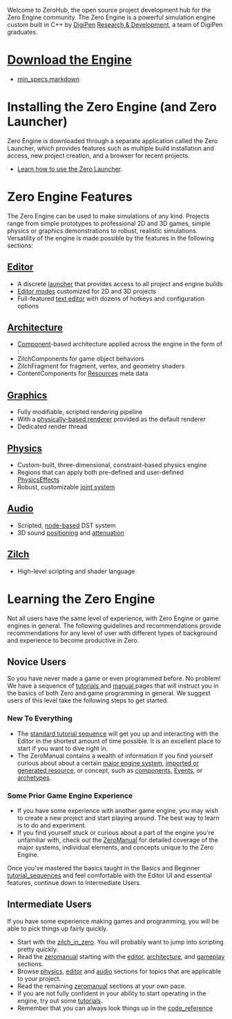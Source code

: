   Welcome to ZeroHub, the open source project development hub for the Zero Engine community. The Zero Engine is a powerful simulation engine custom built in C++ by [DigiPen](https://www.digipen.edu/) [Research & Development](http://www.digipenresearch.com/), a team of DigiPen graduates.

 #  [Download the Engine](https://downloadlauncher.zeroengine.io )
 - [min_specs.markdown](https://github.com/zeroengineteam/ZeroDocs/blob/master//Users/beepboopowner/Desktop/AJ/DP/getting_started/min_specs.markdown)

 # Installing the Zero Engine (and Zero Launcher)

Zero Engine is downloaded through a separate application called the Zero Launcher, which provides features such as multiple build installation and access, new project creation, and a browser for recent projects.

 - [Learn how to use the Zero Launcher](https://github.com/zeroengineteam/ZeroDocs/blob/master/zero_editor_documentation/zeromanual/editor/launcher.markdown).

 # Zero Engine Features
The Zero Engine can be used to make simulations of any kind. Projects range from simple prototypes to professional 2D and 3D games, simple physics or graphics demonstrations to robust, realistic simulations. Versatility of the engine is made possible by the features in the following sections:

 ## [Editor](https://github.com/zeroengineteam/ZeroDocs/blob/master/zero_editor_documentation/zeromanual/editor.markdown)
 - A discrete [launcher](https://github.com/zeroengineteam/ZeroDocs/blob/master/zero_editor_documentation/zeromanual/editor/launcher.markdown) that provides access to all project and engine builds
 - [Editor modes](https://github.com/zeroengineteam/ZeroDocs/blob/master/zero_editor_documentation/zeromanual/editor/editmode.markdown) customized for 2D and 3D projects
 - Full-featured [text editor](https://github.com/zeroengineteam/ZeroDocs/blob/master/zero_editor_documentation/zeromanual/editor/texteditor.markdown) with dozens of hotkeys and configuration options 

 ## [Architecture](https://github.com/zeroengineteam/ZeroDocs/blob/master/zero_editor_documentation/zeromanual/architecture.markdown)
 - [Component](https://github.com/zeroengineteam/ZeroDocs/blob/master/zero_editor_documentation/zeromanual/architecture/components.markdown)-based architecture applied across the engine in the form of :
  - ZilchComponents for game object behaviors 
  - ZilchFragment for fragment, vertex, and geometry shaders
  - ContentComponents for [Resources](https://github.com/zeroengineteam/ZeroDocs/blob/master/zero_editor_documentation/zeromanual/architecture/resources.markdown) meta data 

 ## [Graphics](https://github.com/zeroengineteam/ZeroDocs/blob/master/zero_editor_documentation/zeromanual/graphics.markdown)
 - Fully modifiable, scripted rendering pipeline
  - With a [physically-based renderer](https://github.com/zeroengineteam/ZeroDocs/blob/master/zero_editor_documentation/zeromanual/graphics/physically_based_rendering.markdown) provided as the default renderer
 - Dedicated render thread

 ## [Physics](https://github.com/zeroengineteam/ZeroDocs/blob/master/zero_editor_documentation/zeromanual/physics.markdown)
 - Custom-built, three-dimensional, constraint-based physics engine
 - Regions that can apply both pre-defined and user-defined [PhysicsEffects](https://github.com/zeroengineteam/ZeroDocs/blob/master/zero_editor_documentation/zeromanual/physics/physicseffectsandregions.markdown)
 - Robust, customizable [joint system](https://github.com/zeroengineteam/ZeroDocs/blob/master/zero_editor_documentation/zeromanual/physics/joints.markdown)

 ## [Audio](https://github.com/zeroengineteam/ZeroDocs/blob/master/zero_editor_documentation/zeromanual/audio.markdown)
 - Scripted, [node-based](https://github.com/zeroengineteam/ZeroDocs/blob/master/zero_editor_documentation/zeromanual/audio/soundnode.markdown) DST system
 - 3D sound [positioning](https://github.com/zeroengineteam/ZeroDocs/blob/master/zero_editor_documentation/zeromanual/audio/soundemitter.markdown) and [attenuation](https://github.com/zeroengineteam/ZeroDocs/blob/master/zero_editor_documentation/zeromanual/audio/soundattenuator.markdown)

 ## [Zilch](https://github.com/zeroengineteam/ZeroDocs/blob/master/zero_editor_documentation/zeromanual/zilch_in_zero.markdown)
 - High-level scripting and shader language


 # Learning the Zero Engine
Not all users have the same level of experience, with Zero Engine or game engines in general. The following guidelines and recommendations provide recommendations for any level of user with different types of background and experience to become productive in Zero.

 ## Novice Users
So you have never made a game or even programmed before. No problem! We have a sequence of [ tutorials ](https://github.com/zeroengineteam/ZeroDocs/blob/master/zero_editor_documentation/tutorials.markdown) and [ manual ](https://github.com/zeroengineteam/ZeroDocs/blob/master/zero_editor_documentation/zeromanual.markdown) pages that will instruct you in the basics of both Zero and game programming in general. We suggest users of this level take the following steps to get started.

 ### New To Everything
 - The [standard tutorial sequence](https://github.com/zeroengineteam/ZeroDocs/blob/master/zero_editor_documentation/tutorials/tutorial_sequences.markdown) will get you up and interacting with the Editor in the shortest amount of time possible. It is an excellent place to start if you want to dive right in.
 - The ZeroManual contains a wealth of information If you find yourself curious about about a certain [major engine system](https://github.com/zeroengineteam/ZeroDocs/blob/master/zero_editor_documentation/zeromanual.markdown), [imported or generated resource](https://github.com/zeroengineteam/ZeroDocs/blob/master/zero_editor_documentation/zeromanual/architecture/resources.markdown), or concept, such as  [components](https://github.com/zeroengineteam/ZeroDocs/blob/master/zero_editor_documentation/zeromanual/architecture/components.markdown), [Events](https://github.com/zeroengineteam/ZeroDocs/blob/master/zero_editor_documentation/zeromanual/scripting/eventsandconnections.markdown), or [archetypes](https://github.com/zeroengineteam/ZeroDocs/blob/master/zero_editor_documentation/zeromanual/architecture/archetypes.markdown).

 ### Some Prior Game Engine Experience
 - If you have some experience with another game engine, you may wish to create a new project and start playing around. The best way to learn is to do and experiment.
 - If you find yourself stuck or curious about a part of the engine you're unfamiliar with, check out the [ZeroManual](https://github.com/zeroengineteam/ZeroDocs/blob/master/zero_editor_documentation/zeromanual.markdown) for detailed coverage of the major systems,  individual elements, and concepts unique to the Zero Engine. 

Once you've mastered the basics taught in the Basics and Beginner  [tutorial_sequences](https://github.com/zeroengineteam/ZeroDocs/blob/master/zero_editor_documentation/tutorials/tutorial_sequences.markdown) and feel comfortable with the Editor UI and essential features, continue down to Intermediate Users.

 ## Intermediate Users
If you have some experience making games and programming, you will be able to pick things up fairly quickly.

 - Start with the [zilch_in_zero](https://github.com/zeroengineteam/ZeroDocs/blob/master/zero_editor_documentation/zeromanual/zilch_in_zero.markdown). You will probably want to jump into scripting pretty quickly.
 - Read the [zeromanual](https://github.com/zeroengineteam/ZeroDocs/blob/master/zero_editor_documentation/zeromanual.markdown) starting with the [editor](https://github.com/zeroengineteam/ZeroDocs/blob/master/zero_editor_documentation/zeromanual/editor.markdown), [architecture](https://github.com/zeroengineteam/ZeroDocs/blob/master/zero_editor_documentation/zeromanual/architecture.markdown), and [gameplay](https://github.com/zeroengineteam/ZeroDocs/blob/master/zero_editor_documentation/zeromanual/gameplay.markdown) sections.
 - Browse [physics](https://github.com/zeroengineteam/ZeroDocs/blob/master/zero_editor_documentation/zeromanual/physics.markdown), [editor](https://github.com/zeroengineteam/ZeroDocs/blob/master/zero_editor_documentation/zeromanual/editor.markdown) and [audio](https://github.com/zeroengineteam/ZeroDocs/blob/master/zero_editor_documentation/zeromanual/audio.markdown) sections for topics that are applicable to your project.
 - Read the remaining [zeromanual](https://github.com/zeroengineteam/ZeroDocs/blob/master/zero_editor_documentation/zeromanual.markdown) sections at your own pace.
 - If you are not fully confident in your ability to start operating in the engine, try out some [tutorials](https://github.com/zeroengineteam/ZeroDocs/blob/master/zero_editor_documentation/tutorials.markdown).
 - Remember that you can always look things up in the [code_reference](https://github.com/zeroengineteam/ZeroDocs/blob/master/code_reference.markdown)
 
